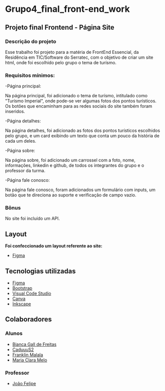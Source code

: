 # Grupo4_final_front-end_work

## Projeto final Frontend - Página Site
### Descrição do projeto
Esse trabalho foi projeto para a matéria de FrontEnd Essencial, da Residência em TIC/Software do Serratec, com o objetivo de criar um site html, onde foi escolhido pelo grupo o tema de turísmo.

### Requisitos mínimos:
-Página principal:

Na página principal, foi adicionado o tema de turísmo, intitulado como "Turísmo Imperial", onde pode-se ver algumas fotos dos pontos turísticos. Os botões que encaminham para as redes sociais do site também foram inseridos.

-Página detalhes:

Na página detalhes, foi adicionado as fotos dos pontos turísticos escolhidos pelo grupo, e um card exibindo um texto que conta um pouco da história de cada um deles.

-Página sobre:

Na página sobre, foi adicionado um carrossel com a foto, nome, informações, linkedin e github, de todos os integrantes do  grupo e o professor da turma.

-Página fale conosco:

Na página fale conosco, foram adicionados um formulário com inputs, um botão que te direciona ao suporte e verificação de campo vazio.

### Bônus 

No site foi incluído um API.

## Layout

**Foi confeccionado um layout referente ao site:** 

*  [Figma](https://www.figma.com/file/NKKVmJD2GznwEOsWviB0e2/Trabalho-Front?type=design&node-id=1-2&t=u1V8ddk72TOh13ZG-0)


## Tecnologias utilizadas

* [Figma](https://www.figma.com/file/NKKVmJD2GznwEOsWviB0e2/Trabalho-Front?type=design&node-id=1-2&t=u1V8ddk72TOh13ZG-0)
* [Bootstrap](https://getbootstrap.com/)
* [Visual Code Studio](https://code.visualstudio.com/)
* [Canva](https://www.canva.com/)
* [Inkscape](https://inkscape.org/pt-br/)

 
## Colaboradores
### Alunos
* [Bianca Gall de Freitas](https://www.linkedin.com/in/bianca-gall-de-freitas-349b0175/)
* [CaduuuS2](https://www.linkedin.com/in/carlos-eduardo-da-silva-de-oliveira-0528a01a0/)
* [Franklin Malala](linkedin.com/in/franklin-statzner/)
* [Maria Clara Melo](https://www.linkedin.com/in/maria-clara-melo-358677268) 


### Professor

* [João Felipe](https://www.linkedin.com/in/brjoaof/)
